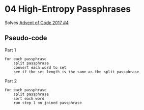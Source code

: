 # 04 High-Entropy Passphrases

Solves [Advent of Code 2017 #4](https://adventofcode.com/2017/day/4)

## Pseudo-code

Part 1

    for each passphrase
        split passphrase
        convert each word to set
        see if the set length is the same as the split passphrase

Part 2

    for each passphrase
        split passphrase
        sort each word
        run step 1 on joined passphrase
